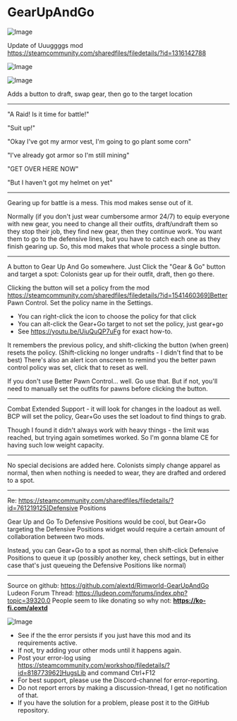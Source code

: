# GearUpAndGo

![Image](https://i.imgur.com/buuPQel.png)

Update of Uuuggggs mod
https://steamcommunity.com/sharedfiles/filedetails/?id=1316142788

![Image](https://i.imgur.com/CN9Rs5X.png)

	
![Image](https://i.imgur.com/Z4GOv8H.png)

Adds a button to draft, swap gear, then go to the target location

---

"A Raid! Is it time for battle!"

"Suit up!"

"Okay I've got my armor vest, I'm going to go plant some corn"

"I've already got armor so I'm still mining"

"GET OVER HERE NOW"

"But I haven't got my helmet on yet"

---

Gearing up for battle is a mess. This mod makes sense out of it.

Normally (if you don't just wear cumbersome armor 24/7) to equip everyone with new gear, you need to change all their outfits, draft/undraft them so they stop their job, they find new gear, then they continue work. You want them to go to the defensive lines, but you have to catch each one as they finish gearing up. So, this mod makes that whole process a single button.

---

A button to Gear Up And Go somewhere. Just Click the "Gear &amp; Go" button and target a spot: Colonists gear up for their outfit, draft, then go there. 

Clicking the button will set a policy from the mod https://steamcommunity.com/sharedfiles/filedetails/?id=1541460369]Better Pawn Control. Set the policy name in the Settings. 
- You can right-click the icon to choose the policy for that click
- You can alt-click the Gear+Go target to not set the policy, just gear+go
- See https://youtu.be/UiuQuQP7uFg for exact how-to.

It remembers the previous policy, and shift-clicking the button (when green) resets the policy. (Shift-clicking no longer undrafts - I didn't find that to be best) There's also an alert icon onscreen to remind you the better pawn control policy was set, click that to reset as well.

If you don't use Better Pawn Control... well. Go use that. But if not, you'll need to manually set the outfits for pawns before clicking the button.

---

Combat Extended Support - it will look for changes in the loadout as well. BCP will set the policy, Gear+Go uses the set loadout to find things to grab.

Though I found it didn't always work with heavy things - the limit was reached, but trying again sometimes worked. So I'm gonna blame CE for having such low weight capacity.

---

No special decisions are added here. Colonists simply change apparel as normal, then when nothing is needed to wear, they are drafted and ordered to a spot.


---

Re: https://steamcommunity.com/sharedfiles/filedetails/?id=761219125]Defensive Positions

Gear Up and Go To Defensive Positions would be cool, but Gear+Go targeting the Defensive Positions widget would require a certain amount of collaboration between two mods.

Instead, you can Gear+Go to a spot as normal, then shift-click Defensive Positions to queue it up (possibly another key, check settings, but in either case that's just queueing the Defensive Positions like normal)


--- 

Source on github: https://github.com/alextd/Rimworld-GearUpAndGo
Ludeon Forum Thread: https://ludeon.com/forums/index.php?topic=39320.0
People seem to like donating so why not: **https://ko-fi.com/alextd**

![Image](https://i.imgur.com/PwoNOj4.png)



-  See if the the error persists if you just have this mod and its requirements active.
-  If not, try adding your other mods until it happens again.
-  Post your error-log using https://steamcommunity.com/workshop/filedetails/?id=818773962]HugsLib and command Ctrl+F12
-  For best support, please use the Discord-channel for error-reporting.
-  Do not report errors by making a discussion-thread, I get no notification of that.
-  If you have the solution for a problem, please post it to the GitHub repository.



